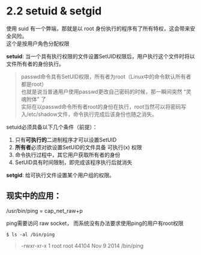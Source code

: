 # 2.2 setuid & setgid

使用 suid 有一个弊端，那就是以 root 身份执行的程序有了所有特权，这会带来安全风险。<br>
这个是按用户角色分配权限

**setuid**: 当一个具有执行权限的文件设置SetUID权限后，用户执行这个文件时将以文件所有者的身份执行。
  > passwd命令具有SetUID权限，所有者为root（Linux中的命令默认所有者都是root）<br>
  > 也就是说当普通用户使用passwd更改自己密码的时候，那一瞬间突然 “灵魂附体” 了<br>
  > 实际在以passwd命令所有者root的身份在执行，root当然可以将密码写入/etc/shadow文件，命令执行完成后该身份也随之消失。

setuid必须具备以下几个条件（前提）：
1. 只有**可执行的**二进制程序才可以设置SetUID
2. **所有者**必须对欲设置SetUID的文件具备 可执行(x) 权限
3. 命令执行过程中，其它用户获取所有者的身份
4. SetUID具有时间限制，即完成该程序执行后就消失

**setgid**: 给可执行文件设置某个用户组的权限。

## 现实中的应用：

/usr/bin/ping = cap_net_raw+p

ping需要访问 raw socket， 而系统没有办法要求使用ping的用户有root权限 

<code>$ ls -al /bin/ping</code>
>-rwxr-xr-x 1 root root 44104 Nov  9  2014 /bin/ping


